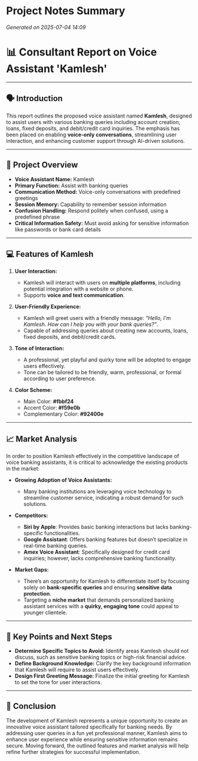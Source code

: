 # Project Notes Summary

*Generated on 2025-07-04 14:09*

# 📊 **Consultant Report on Voice Assistant 'Kamlesh'**

---

## 🗣️ **Introduction**

This report outlines the proposed voice assistant named **Kamlesh**, designed to assist users with various banking queries including account creation, loans, fixed deposits, and debit/credit card inquiries. The emphasis has been placed on enabling **voice-only conversations**, streamlining user interaction, and enhancing customer support through AI-driven solutions.

---

## 🌟 **Project Overview**

- **Voice Assistant Name:** Kamlesh
- **Primary Function:** Assist with banking queries 
- **Communication Method:** Voice-only conversations with predefined greetings
- **Session Memory:** Capability to remember session information
- **Confusion Handling:** Respond politely when confused, using a predefined phrase
- **Critical Information Safety:** Must avoid asking for sensitive information like passwords or bank card details

---

## 💻 **Features of Kamlesh**

1. **User Interaction:** 
   - Kamlesh will interact with users on **multiple platforms**, including potential integration with a website or phone.
   - Supports **voice and text communication**.

2. **User-Friendly Experience:**
   - Kamlesh will greet users with a friendly message: *“Hello, I'm Kamlesh. How can I help you with your bank queries?”*.
   - Capable of addressing queries about creating new accounts, loans, fixed deposits, and debit/credit cards.

3. **Tone of Interaction:**
   - A professional, yet playful and quirky tone will be adopted to engage users effectively.
   - Tone can be tailored to be friendly, warm, professional, or formal according to user preference.

4. **Color Scheme:**
   - Main Color: **#fbbf24**
   - Accent Color: **#f59e0b**
   - Complementary Color: **#92400e**

---

## 📈 **Market Analysis**

In order to position Kamlesh effectively in the competitive landscape of voice banking assistants, it is critical to acknowledge the existing products in the market:

- **Growing Adoption of Voice Assistants:**
   - Many banking institutions are leveraging voice technology to streamline customer service, indicating a robust demand for such solutions.

- **Competitors:**
   - **Siri by Apple**: Provides basic banking interactions but lacks banking-specific functionalities.
   - **Google Assistant**: Offers banking features but doesn’t specialize in real-time banking queries.
   - **Amex Voice Assistant**: Specifically designed for credit card inquiries; however, lacks comprehensive banking functionality.

- **Market Gaps:**
   - There’s an opportunity for Kamlesh to differentiate itself by focusing solely on **bank-specific queries** and ensuring **sensitive data protection**.
   - Targeting a **niche market** that demands personalized banking assistant services with a **quirky, engaging tone** could appeal to younger clientele.

---

## 🎯 **Key Points and Next Steps**

- **Determine Specific Topics to Avoid:** Identify areas Kamlesh should not discuss, such as sensitive banking topics or high-risk financial advice.
- **Define Background Knowledge:** Clarify the key background information that Kamlesh will require to assist users effectively.
- **Design First Greeting Message:** Finalize the initial greeting for Kamlesh to set the tone for user interactions.

---

## 🏁 **Conclusion**

The development of Kamlesh represents a unique opportunity to create an innovative voice assistant tailored specifically for banking needs. By addressing user queries in a fun yet professional manner, Kamlesh aims to enhance user experience while ensuring sensitive information remains secure. Moving forward, the outlined features and market analysis will help refine further strategies for successful implementation.